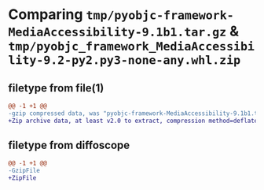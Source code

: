 # Comparing `tmp/pyobjc-framework-MediaAccessibility-9.1b1.tar.gz` & `tmp/pyobjc_framework_MediaAccessibility-9.2-py2.py3-none-any.whl.zip`

## filetype from file(1)

```diff
@@ -1 +1 @@
-gzip compressed data, was "pyobjc-framework-MediaAccessibility-9.1b1.tar", last modified: Sun Mar 26 11:28:48 2023, max compression
+Zip archive data, at least v2.0 to extract, compression method=deflate
```

## filetype from diffoscope

```diff
@@ -1 +1 @@
-GzipFile
+ZipFile
```

